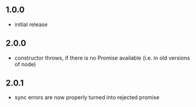 ## 1.0.0
- initial release

## 2.0.0
- constructor throws, if there is no Promise available (i.e. in old versions of node)

## 2.0.1
- sync errors are now properly turned into rejected promise
